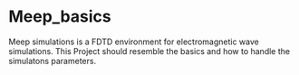 # Meep_basics
Meep simulations is a FDTD environment for electromagnetic wave simulations. This Project should resemble the basics and how to handle the simulatons parameters.
